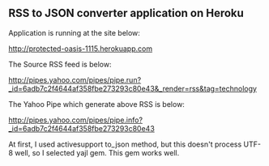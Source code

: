 ## RSS to JSON converter application on Heroku

Application is running at the site below:

<http://protected-oasis-1115.herokuapp.com>

The Source RSS feed is below:

<http://pipes.yahoo.com/pipes/pipe.run?_id=6adb7c2f4644af358fbe273293c80e43&_render=rss&tag=technology>

The Yahoo Pipe which generate above RSS is below:

<http://pipes.yahoo.com/pipes/pipe.info?_id=6adb7c2f4644af358fbe273293c80e43>

At first, I used activesupport to_json method, but this doesn't process UTF-8 well, so I selected yajl gem. This gem works well.